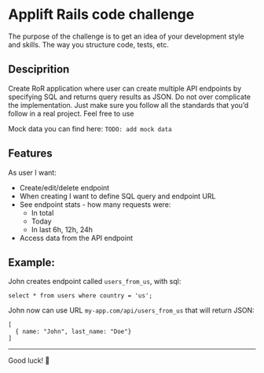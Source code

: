 # Applift Rails code challenge
The purpose of the challenge is to get an idea of your development style and skills. The way you structure code, tests, etc.

## Desciprition
Create RoR application where user can create multiple API endpoints by specifying SQL and returns query results as JSON.
Do not over complicate the implementation. Just make sure you follow all the standards that you’d follow in a real project.
Feel free to use

Mock data you can find here: `TODO: add mock data`

## Features
As user I want:
- Create/edit/delete endpoint
- When creating I want to define SQL query and endpoint URL
- See endpoint stats - how many requests were:
  - In total
  - Today
  - In last 6h, 12h, 24h
- Access data from the API endpoint

## Example:
John creates endpoint called `users_from_us`, with sql:

```
select * from users where country = 'us';
```

John now can use URL `my-app.com/api/users_from_us` that will return JSON:
```
[
  { name: "John", last_name: "Doe"}
]
```
---
Good luck! 🤞
